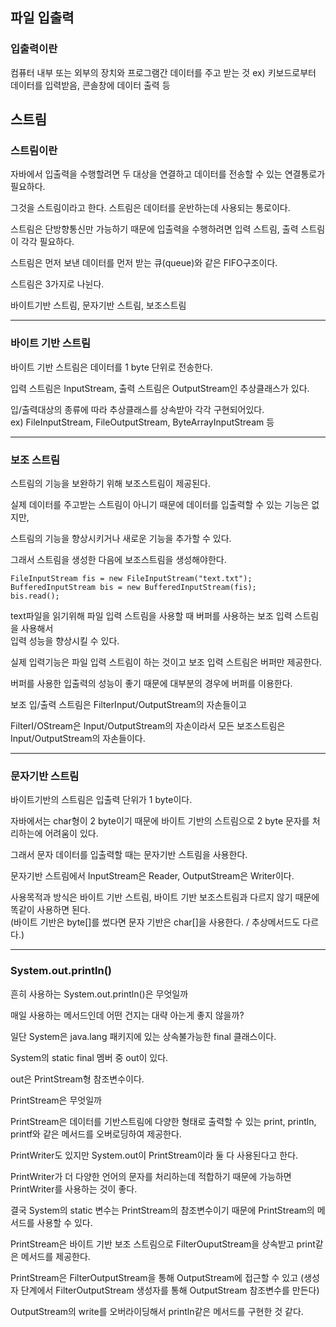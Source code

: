 

## 파일 입출력

### 입출력이란 

컴퓨터 내부 또는 외부의 장치와 프로그램간 데이터를 주고 받는 것
ex) 키보드로부터 데이터를 입력받음, 콘솔창에 데이터 출력 등

## 스트림

### 스트림이란 

자바에서 입출력을 수행할려면 두 대상을 연결하고 데이터를 전송할 수 있는 연결통로가 필요하다.  

그것을 스트림이라고 한다. 스트림은 데이터를 운반하는데 사용되는 통로이다.  

스트림은 단방향통신만 가능하기 때문에 입출력을 수행하려면 입력 스트림, 출력 스트림이 각각 필요하다.  

스트림은 먼저 보낸 데이터를 먼저 받는 큐(queue)와 같은 FIFO구조이다.  

스트림은 3가지로 나뉜다.  

바이트기반 스트림, 문자기반 스트림, 보조스트림  

---
### 바이트 기반 스트림

바이트 기반 스트림은 데이터를 1 byte 단위로 전송한다.  

입력 스트림은 InputStream, 출력 스트림은 OutputStream인 추상클래스가 있다.  

입/출력대상의 종류에 따라 추상클래스를 상속받아 각각 구현되어있다.  
ex) FileInputStream, FileOutputStream, ByteArrayInputStream 등  

---
### 보조 스트림

스트림의 기능을 보완하기 위해 보조스트림이 제공된다.  

실제 데이터를 주고받는 스트림이 아니기 때문에 데이터를 입출력할 수 있는 기능은 없지만,  

스트림의 기능을 향상시키거나 새로운 기능을 추가할 수 있다.  

그래서 스트림을 생성한 다음에 보조스트림을 생성해야한다.  

``` 
FileInputStream fis = new FileInputStream("text.txt");
BufferedInputStream bis = new BufferedInputStream(fis);
bis.read();
```
text파일을 읽기위해 파일 입력 스트림을 사용할 때 버퍼를 사용하는 보조 입력 스트림을 사용해서  
입력 성능을 향상시킬 수 있다.  

실제 입력기능은 파일 입력 스트림이 하는 것이고 보조 입력 스트림은 버퍼만 제공한다.  

버퍼를 사용한 입출력의 성능이 좋기 때문에 대부분의 경우에 버퍼를 이용한다.  

보조 입/출력 스트림은 FilterInput/OutputStream의 자손들이고  

FilterI/OStream은 Input/OutputStream의 자손이라서 모든 보조스트림은 Input/OutputStream의 자손들이다.  

---
### 문자기반 스트림

바이트기반의 스트림은 입출력 단위가 1 byte이다.  

자바에서는 char형이 2 byte이기 때문에 바이트 기반의 스트림으로 2 byte 문자를 처리하는에 어려움이 있다.  

그래서 문자 데이터를 입출력할 때는 문자기반 스트림을 사용한다.  

문자기반 스트림에서 InputStream은 Reader, OutputStream은 Writer이다.  

사용목적과 방식은 바이트 기반 스트림, 바이트 기반 보조스트림과 다르지 않기 때문에 똑같이 사용하면 된다.  
(바이트 기반은 byte[]를 썼다면 문자 기반은 char[]을 사용한다. / 추상메서드도 다르다.)

---
### System.out.println()

흔히 사용하는 System.out.println()은 무엇일까  

매일 사용하는 메서드인데 어떤 건지는 대략 아는게 좋지 않을까?  

일단 System은 java.lang 패키지에 있는 상속불가능한 final 클래스이다.  

System의 static final 멤버 중 out이 있다.   

out은 PrintStream형 참조변수이다.  

PrintStream은 무엇일까   

PrintStream은 데이터를 기반스트림에 다양한 형태로 출력할 수 있는 print, println, printf와 같은 메서드를 오버로딩하여 제공한다.  

PrintWriter도 있지만 System.out이 PrintStream이라 둘 다 사용된다고 한다.  

PrintWriter가 더 다양한 언어의 문자를 처리하는데 적합하기 때문에 가능하면 PrintWriter를 사용하는 것이 좋다.  

결국 System의 static 변수는 PrintStream의 참조변수이기 때문에 PrintStream의 메서드를 사용할 수 있다.  

PrintStream은 바이트 기반 보조 스트림으로 FilterOuputStream을 상속받고 print같은 메서드를 제공한다.  

PrintStream은 FilterOutputStream을 통해 OutputStream에 접근할 수 있고
(생성자 단계에서 FilterOutputStream 생성자를 통해 OutputStream 참조변수를 만든다)    

OutputStream의 write를 오버라이딩해서 println같은 메서드를 구현한 것 같다.  






